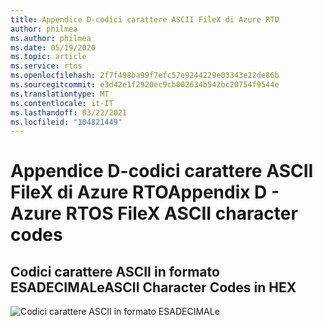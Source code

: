```yaml
---
title: Appendice D-codici carattere ASCII FileX di Azure RTO
author: philmea
ms.author: philmea
ms.date: 05/19/2020
ms.topic: article
ms.service: rtos
ms.openlocfilehash: 2f7f498ba99f7efc57e9244229e03343e22de86b
ms.sourcegitcommit: e3d42e1f2920ec9cb002634b542bc20754f9544e
ms.translationtype: MT
ms.contentlocale: it-IT
ms.lasthandoff: 03/22/2021
ms.locfileid: "104821449"
---
```

# <a name="appendix-d---azure-rtos-filex-ascii-character-codes"></a><span data-ttu-id="4ab71-102">Appendice D-codici carattere ASCII FileX di Azure RTO</span><span class="sxs-lookup"><span data-stu-id="4ab71-102">Appendix D - Azure RTOS FileX ASCII character codes</span></span>

## <a name="ascii-character-codes-in-hex"></a><span data-ttu-id="4ab71-103">**Codici carattere ASCII in formato ESADECIMALe**</span><span class="sxs-lookup"><span data-stu-id="4ab71-103">**ASCII Character Codes in HEX**</span></span>

![Codici carattere ASCII in formato ESADECIMALe](./media/user-guide/ascii-character-codes-hex.png)
